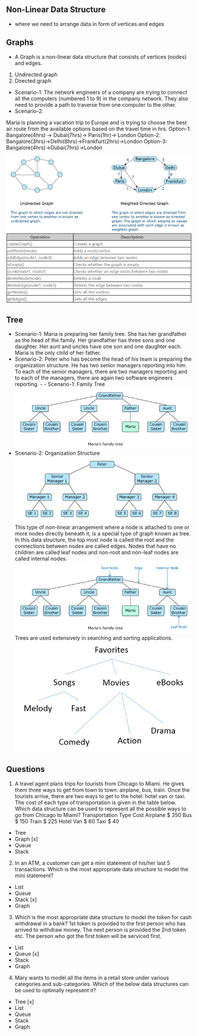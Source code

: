 ## Non-Linear Data Structure 
- where we need to arrange data in form of vertices and edges

## Graphs
- A Graph is a non-linear data structure that consists of vertices (nodes) and edges.
1. Undirected graph
2. Directed graph

-  Scenario-1:
The network engineers of a company are trying to connect all the computers (numbered 1 to 9) in the company network. They also need to provide a path to traverse from one computer to the other.
- Scenario-2: 

Maria is planning a vacation trip to Europe and is trying to choose the best air route from the available options based on the travel time in hrs.
Option-1: Bangalore(4hrs) -> Dubai(7hrs)-> Paris(1hr)-> London
Option-2: Bangalore(3hrs)->Delhi(8hrs)->Frankfurt(2hrs)->London
Option-3: Bangalore(4hrs)->Dubai(7hrs)->London

![alt text](image-12.png)
![alt text](image-13.png)

## Tree
- Scenario-1:
Maria is preparing her family tree. She has her grandfather as the head of the family. Her grandfather has three sons and one daughter. Her aunt and uncles have one son and one daughter each. Maria is the only child of her father.
- Scenario-2: 
Peter who has become the head of his team is preparing the organization structure. He has two senior managers reporting into him. To each of the senior managers, there are two managers reporting and to each of the managers, there are again two software engineers reporting.                                  - - Scenario-1: Family Tree  
![alt text](image-17.png)                      
- Scenario-2: Organization Structure     
![alt text](image-16.png)
This type of non-linear arrangement where a node is attached to one or more nodes directly beneath it, is a special type of graph known as tree. In this data structure, the top most node is called the root and the connections between nodes are called edges. Nodes that have no children are called leaf nodes and non-root and non-leaf nodes are called internal nodes.                                    
![alt text](image-15.png)
Trees are used extensively in searching and sorting applications.
 ![alt text](image-14.png)


 ## Questions

1. A travel agent plans trips for tourists from Chicago to Miami. He gives them three ways to get from town to town: airplane, bus, train.
Once the tourists arrive, there are two ways to get to the hotel: hotel van or taxi. The cost of each type of transportation is given in the table below.
Which data structure can be used to represent all the possible ways to go from Chicago to Miami?
 Transportation Type	Cost
  Airplane	  $ 350
  Bus	  $ 150
  Train	  $ 225
  Hotel Van	  $ 60
  Taxi	  $ 40
 
- Tree 
- Graph [x]
- Queue
- Stack

2. In an ATM, a customer can get a mini statement of his/her last 5 transactions.
Which is the most appropriate data structure to model the mini statement?
- List
- Queue
- Stack [x]
- Graph

3. Which is the most appropriate data structure to model the token for cash withdrawal in a bank?
1st token is provided to the first person who has arrived to withdraw money. The next person is provided the 2nd token etc. The person who got the first token will be serviced first.
- List
- Queue [x]
- Stack
- Graph

4. Mary wants to model all the items in a retail store under various categories and sub-categories.
Which of the below data structures can be used to optimally represent it?
- Tree [x]
- List
- Queue
- Stack
- Graph